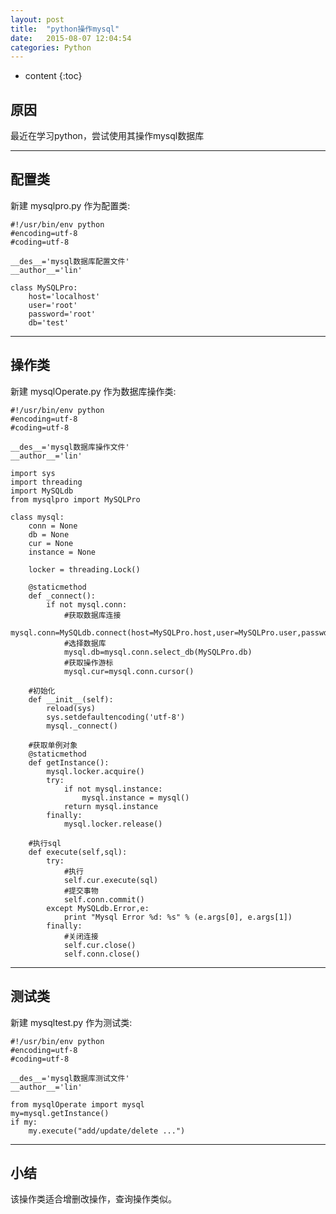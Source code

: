 ```yaml
---
layout: post
title:  "python操作mysql"
date:   2015-08-07 12:04:54
categories: Python
---
```


* content
{:toc}

## 原因

最近在学习python，尝试使用其操作mysql数据库

---

## 配置类

新建 mysqlpro.py 作为配置类:

	#!/usr/bin/env python
	#encoding=utf-8
	#coding=utf-8

	__des__='mysql数据库配置文件'
	__author__='lin'

	class MySQLPro:
		host='localhost'
		user='root'
		password='root'
		db='test'

---

## 操作类

新建 mysqlOperate.py 作为数据库操作类:

	#!/usr/bin/env python
	#encoding=utf-8
	#coding=utf-8

	__des__='mysql数据库操作文件'
	__author__='lin'

	import sys
	import threading
	import MySQLdb
	from mysqlpro import MySQLPro

	class mysql:
		conn = None
		db = None
		cur = None
		instance = None

		locker = threading.Lock()

		@staticmethod
		def _connect():
			if not mysql.conn:
				#获取数据库连接
				mysql.conn=MySQLdb.connect(host=MySQLPro.host,user=MySQLPro.user,passwd=MySQLPro.password,charset='utf8')
				#选择数据库
				mysql.db=mysql.conn.select_db(MySQLPro.db)
				#获取操作游标
				mysql.cur=mysql.conn.cursor()

		#初始化
		def __init__(self):
			reload(sys)
			sys.setdefaultencoding('utf-8')
			mysql._connect()

		#获取单例对象
		@staticmethod
		def getInstance():
			mysql.locker.acquire()
			try:
				if not mysql.instance:
					mysql.instance = mysql()
				return mysql.instance
			finally:
				mysql.locker.release()

		#执行sql
		def execute(self,sql):
			try:
				#执行
				self.cur.execute(sql)
				#提交事物
				self.conn.commit()
			except MySQLdb.Error,e:
				print "Mysql Error %d: %s" % (e.args[0], e.args[1])
			finally:
				#关闭连接
				self.cur.close()
				self.conn.close()

---

## 测试类

新建 mysqltest.py 作为测试类:

	#!/usr/bin/env python
	#encoding=utf-8
	#coding=utf-8

	__des__='mysql数据库测试文件'
	__author__='lin'

	from mysqlOperate import mysql
	my=mysql.getInstance()
	if my:
		my.execute("add/update/delete ...")

---

## 小结

该操作类适合增删改操作，查询操作类似。
